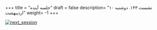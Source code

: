 +++
title = "جلسه آینده"
draft = false
description= "نشست ۱۴۳. دوشنبه ۱۰ اردیبهشت"
weight= -1
+++

[![next_session](../../img/next_session.jpg)](../../img/next_session.jpg)
